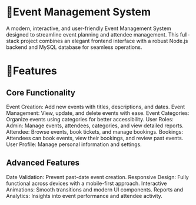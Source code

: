 # 🔗Event Management System
A modern, interactive, and user-friendly Event Management System designed to streamline event planning and attendee management. This full-stack project combines an elegant frontend interface with a robust Node.js backend and MySQL database for seamless operations.
# 🚀Features
## Core Functionality
Event Creation: Add new events with titles, descriptions, and dates.
Event Management: View, update, and delete events with ease.
Event Categories: Organize events using categories for better accessibility.
User Roles:
Admin: Manage events, attendees, categories, and view detailed reports.
Attendee: Browse events, book tickets, and manage bookings.
Bookings: Attendees can book events, view their bookings, and review past events.
User Profile: Manage personal information and settings.
## Advanced Features
Date Validation: Prevent past-date event creation.
Responsive Design: Fully functional across devices with a mobile-first approach.
Interactive Animations: Smooth transitions and modern UI components.
Reports and Analytics: Insights into event performance and attendee activity.

